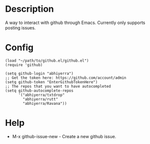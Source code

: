 # Description

A way to interact with github through Emacs. Currently only supports
posting issues.

# Config

    (load "~/path/to/github.el/github.el")
    (require 'github)

    (setq github-login "abhiyerra")
    ;; Get the token here: https://github.com/account/admin
    (setq github-token "EnterGithubTokenHere")
    ;; The repos that you want to have autocompleted
    (setq github-autocomplete-repos
          '("abhiyerra/txtdrop"
            "abhiyerra/rutt"
            "abhiyerra/Ravana"))

# Help

 - M-x github-issue-new - Create a new github issue.
